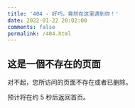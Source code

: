 ```yaml
---
title: '404 - 好巧，竟然在这里遇到你！'
date: 2022-01-22 20:02:00
comments: false
permalink: /404.html
---
```


<!-- markdownlint-disable MD039 MD033 -->

## 这是一個不存在的页面

对不起，您所访问的页面不存在或者已删除。

预计将在约 <span id="timeout">5</span> 秒后返回首页。

<script>
let countTime = 5;

function count() {

  document.getElementById('timeout').textContent = countTime;
  document.getElementById('timeout').style.color = 'red'
  countTime -= 1;
  if(countTime === 0){
    location.href = '/';
  }
  setTimeout(() => {
    count();
  }, 1000);
}

count();
</script>